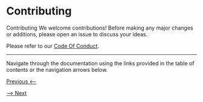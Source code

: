 # Contributing

Contributing
We welcome contributions! Before making any major changes or additions, please open an issue to discuss your ideas.

Please refer to our [Code Of Conduct](https://github.com/mustafagandhi/projekt-img-lib/blob/main/CODE_OF_CONDUCT.md).

---

Navigate through the documentation using the links provided in the table of contents or the navigation arrows below. 

[Previous <--](changelog.md)

[--> Next](index.md)
